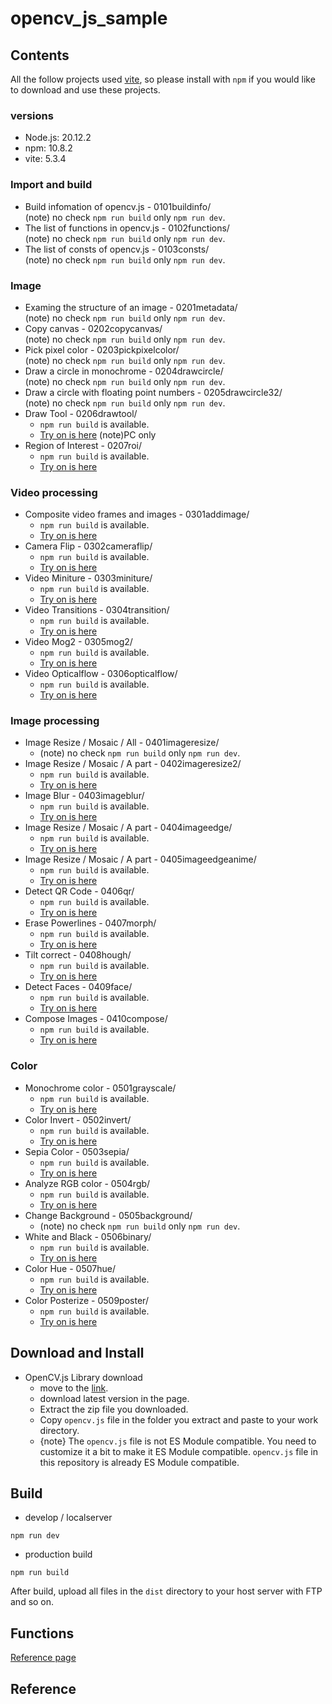 # opencv_js_sample

## Contents
All the follow projects used [vite](https://vitejs.dev/), so please install with `npm` if you would like to download and use these projects. 

### versions
- Node.js: 20.12.2
- npm: 10.8.2
- vite: 5.3.4 

### Import and build
- Build infomation of opencv.js - 0101buildinfo/<br>
  (note) no check `npm run build` only `npm run dev`.
- The list of functions in opencv.js - 0102functions/<br>
   (note) no check `npm run build` only `npm run dev`.
- The list of consts of opencv.js - 0103consts/<br>
   (note) no check `npm run build` only `npm run dev`.

### Image
- Examing the structure of an image - 0201metadata/<br>
  (note) no check `npm run build` only `npm run dev`.
- Copy canvas - 0202copycanvas/<br>
  (note) no check `npm run build` only `npm run dev`.
- Pick pixel color - 0203pickpixelcolor/<br>
  (note) no check `npm run build` only `npm run dev`.
- Draw a circle in monochrome - 0204drawcircle/<br>
   (note) no check `npm run build` only `npm run dev`.
- Draw a circle with floating point numbers - 0205drawcircle32/<br>
   (note) no check `npm run build` only `npm run dev`.
- Draw Tool - 0206drawtool/<br>
  - `npm run build` is available.<br>
  - [Try on is here](https://edison-garden.tokyo/opencv/paint/) (note)PC only
- Region of Interest - 0207roi/<br>
  - `npm run build` is available.<br>
  - [Try on is here](https://edison-garden.tokyo/opencv/roi/)

### Video processing
- Composite video frames and images - 0301addimage/<br>
  - `npm run build` is available.<br>
  - [Try on is here](https://edison-garden.tokyo/opencv/videoadd/)
- Camera Flip - 0302cameraflip/<br>
  - `npm run build` is available.<br>
  - [Try on is here](https://edison-garden.tokyo/opencv/videoflip/)
- Video Miniture - 0303miniture/
  - `npm run build` is available.<br>
  - [Try on is here](https://edison-garden.tokyo/opencv/miniture/)
- Video Transitions - 0304transition/
  - `npm run build` is available.<br>
  - [Try on is here](https://edison-garden.tokyo/opencv/transition/)
- Video Mog2 - 0305mog2/
  - `npm run build` is available.<br>
  - [Try on is here](https://edison-garden.tokyo/opencv/mog2/)
- Video Opticalflow - 0306opticalflow/
  - `npm run build` is available.<br>
  - [Try on is here](https://edison-garden.tokyo/opencv/opticalflow/)

### Image processing
- Image Resize / Mosaic / All - 0401imageresize/<br>
  - (note) no check `npm run build` only `npm run dev`.
- Image Resize / Mosaic / A part - 0402imageresize2/<br>
  - `npm run build` is available.<br>
  - [Try on is here](https://edison-garden.tokyo/opencv/imgresize2/)
- Image Blur - 0403imageblur/<br>
  - `npm run build` is available.<br>
  - [Try on is here](https://edison-garden.tokyo/opencv/blur/)
- Image Resize / Mosaic / A part - 0404imageedge/<br>
  - `npm run build` is available.<br>
  - [Try on is here](https://edison-garden.tokyo/opencv/edge/)
- Image Resize / Mosaic / A part - 0405imageedgeanime/<br>
  - `npm run build` is available.<br>
  - [Try on is here](https://edison-garden.tokyo/opencv/edgeAnime/)
- Detect QR Code - 0406qr/<br>
  - `npm run build` is available.<br>
  - [Try on is here](https://edison-garden.tokyo/opencv/qr/)
- Erase Powerlines - 0407morph/<br>
  - `npm run build` is available.<br>
  - [Try on is here](https://edison-garden.tokyo/opencv/morph/)
- Tilt correct - 0408hough/<br>
  - `npm run build` is available.<br>
  - [Try on is here](https://edison-garden.tokyo/opencv/hough/)
- Detect Faces - 0409face/<br>
  - `npm run build` is available.<br>
  - [Try on is here](https://edison-garden.tokyo/opencv/face/)
- Compose Images - 0410compose/<br>
  - `npm run build` is available.<br>
  - [Try on is here](https://edison-garden.tokyo/opencv/compose/)

### Color
- Monochrome color - 0501grayscale/<br>
  - `npm run build` is available.<br>
  - [Try on is here](https://edison-garden.tokyo/opencv/grayscale/)
- Color Invert - 0502invert/<br>
  - `npm run build` is available.<br>
  - [Try on is here](https://edison-garden.tokyo/opencv/invert/)
- Sepia Color - 0503sepia/<br>
  - `npm run build` is available.<br>
  - [Try on is here](https://edison-garden.tokyo/opencv/sepia/)
- Analyze RGB color - 0504rgb/<br>
  - `npm run build` is available.<br>
  - [Try on is here](https://edison-garden.tokyo/opencv/rgb/)
- Change Background - 0505background/<br>
  - (note) no check `npm run build` only `npm run dev`.
- White and Black - 0506binary/<br>
  - `npm run build` is available.<br>
  - [Try on is here](https://edison-garden.tokyo/opencv/binary/)
- Color Hue - 0507hue/<br>
  - `npm run build` is available.<br>
  - [Try on is here](https://edison-garden.tokyo/opencv/hue/)
- Color Posterize - 0509poster/<br>
  - `npm run build` is available.<br>
  - [Try on is here](https://edison-garden.tokyo/opencv/poster/)

## Download and Install
- OpenCV.js Library download
  * move to the [link](https://docs.opencv.org/). 
  * download latest version in the page.
  * Extract the zip file you downloaded.
  * Copy `opencv.js` file in the folder you extract and paste to your work directory.
  + {note} The `opencv.js` file is not ES Module compatible. You need to customize it a bit to make it ES Module compatible. `opencv.js` file in this repository is already ES Module compatible.

## Build
- develop / localserver
```
npm run dev
```

- production build
```
npm run build
```
After build, upload all files in the `dist` directory to your host server with FTP and so on.

## Functions
[Reference page](https://docs.opencv.org/4.10.0/d2/d75/namespacecv.html#af6df65b17fb11af6d34634b6dfa44683)

## Reference

